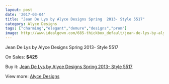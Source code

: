 ```yaml
---
layout: post
date: '2017-03-04'
title: "Jean De Lys by Alyce Designs Spring  2013- Style 5517"
category: Alyce Designs
tags: ["charming","elegant","demure","designs","prom"]
image: http://www.idealgown.com/685-thickbox_default/jean-de-lys-by-alyce-designs-spring-2013-style-5517.jpg
---
```

Jean De Lys by Alyce Designs Spring  2013- Style 5517

On Sales: **$425**
<a href="https://www.idealgown.com/en/alyce-designs/299-jean-de-lys-by-alyce-designs-spring-2013-style-5517.html"><amp-img layout="responsive" width="600" height="600" src="//www.idealgown.com/685-thickbox_default/jean-de-lys-by-alyce-designs-spring-2013-style-5517.jpg" alt="Jean De Lys by Alyce Designs Spring  2013- Style 5517 0" /></a>
<a href="https://www.idealgown.com/en/alyce-designs/299-jean-de-lys-by-alyce-designs-spring-2013-style-5517.html"><amp-img layout="responsive" width="600" height="600" src="//www.idealgown.com/686-thickbox_default/jean-de-lys-by-alyce-designs-spring-2013-style-5517.jpg" alt="Jean De Lys by Alyce Designs Spring  2013- Style 5517 1" /></a>

Buy it: [Jean De Lys by Alyce Designs Spring  2013- Style 5517](https://www.idealgown.com/en/alyce-designs/299-jean-de-lys-by-alyce-designs-spring-2013-style-5517.html "Jean De Lys by Alyce Designs Spring  2013- Style 5517")

View more: [Alyce Designs](https://www.idealgown.com/en/5-alyce-designs "Alyce Designs")